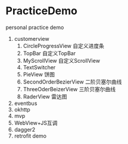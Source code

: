 # PracticeDemo
personal practice demo

1. customerview
	1. CircleProgressView   自定义进度条
	2. TopBar   自定义TopBar
	3. MyScrollView 自定义ScrollView
	4. TextSwitcher 
	5. PieView  饼图
	6. SecondOrderBezierView    二阶贝塞尔曲线
	7. ThreeOderBeizerView  三阶贝塞尔曲线
	8. RaderView 雷达图
1. eventbus
2. okhttp 
1. mvp
1. WebView+JS互调
1. dagger2
1. retrofit demo

